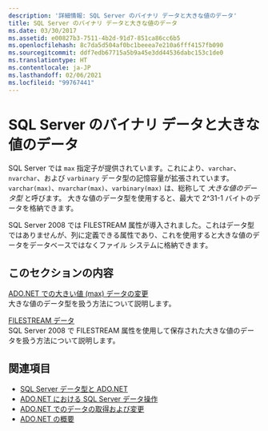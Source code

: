 ```yaml
---
description: '詳細情報: SQL Server のバイナリ データと大きな値のデータ'
title: SQL Server のバイナリ データと大きな値のデータ
ms.date: 03/30/2017
ms.assetid: e00827b3-7511-4b2d-91d7-851ca86cc6b5
ms.openlocfilehash: 8c7da5d504af0bc1beeea7e210a6fff4157fb090
ms.sourcegitcommit: ddf7edb67715a5b9a45e3dd44536dabc153c1de0
ms.translationtype: HT
ms.contentlocale: ja-JP
ms.lasthandoff: 02/06/2021
ms.locfileid: "99767441"
---
```

# <a name="sql-server-binary-and-large-value-data"></a>SQL Server のバイナリ データと大きな値のデータ

SQL Server では `max` 指定子が提供されています。これにより、`varchar`、`nvarchar`、および `varbinary` データ型の記憶容量が拡張されています。 `varchar(max)`、`nvarchar(max)`、`varbinary(max)` は、総称して *大きな値のデータ型* と呼びます。 大きな値のデータ型を使用すると、最大で 2^31-1 バイトのデータを格納できます。  
  
 SQL Server 2008 では FILESTREAM 属性が導入されました。これはデータ型ではありませんが、列に定義できる属性であり、これを使用すると大きな値のデータをデータベースではなくファイル システムに格納できます。  
  
## <a name="in-this-section"></a>このセクションの内容  

 [ADO.NET での大きい値 (max) データの変更](modifying-large-value-max-data.md)  
 大きな値のデータ型を扱う方法について説明します。  
  
 [FILESTREAM データ](filestream-data.md)  
 SQL Server 2008 で FILESTREAM 属性を使用して保存された大きな値のデータを扱う方法について説明します。  
  
## <a name="see-also"></a>関連項目

- [SQL Server データ型と ADO.NET](sql-server-data-types.md)
- [ADO.NET における SQL Server データ操作](sql-server-data-operations.md)
- [ADO.NET でのデータの取得および変更](../retrieving-and-modifying-data.md)
- [ADO.NET の概要](../ado-net-overview.md)

